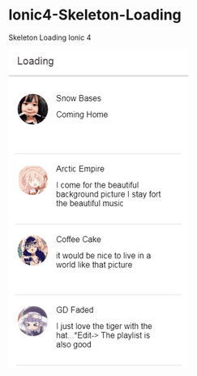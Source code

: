 # Ionic4-Skeleton-Loading

Skeleton Loading Ionic 4

![Alt Text](https://github.com/SnowBases/Ionic4-Skeleton-Loading/blob/master/screenshot.gif)
